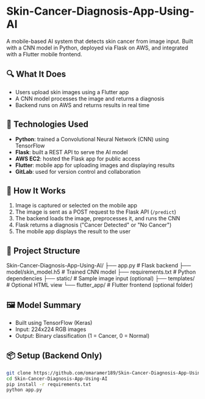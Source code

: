 # Skin-Cancer-Diagnosis-App-Using-AI

A mobile-based AI system that detects skin cancer from image input. Built with a CNN model in Python, deployed via Flask on AWS, and integrated with a Flutter mobile frontend.

## 🔍 What It Does

- Users upload skin images using a Flutter app
- A CNN model processes the image and returns a diagnosis
- Backend runs on AWS and returns results in real time

## 🧠 Technologies Used

- **Python**: trained a Convolutional Neural Network (CNN) using TensorFlow
- **Flask**: built a REST API to serve the AI model
- **AWS EC2**: hosted the Flask app for public access
- **Flutter**: mobile app for uploading images and displaying results
- **GitLab**: used for version control and collaboration

## 🚀 How It Works

1. Image is captured or selected on the mobile app
2. The image is sent as a POST request to the Flask API (`/predict`)
3. The backend loads the image, preprocesses it, and runs the CNN
4. Flask returns a diagnosis ("Cancer Detected" or "No Cancer")
5. The mobile app displays the result to the user

## 📁 Project Structure

Skin-Cancer-Diagnosis-App-Using-AI/
├── app.py # Flask backend
├── model/skin_model.h5 # Trained CNN model
├── requirements.txt # Python dependencies
├── static/ # Sample image input (optional)
├── templates/ # Optional HTML view
└── flutter_app/ # Flutter frontend (optional folder)


## 🖼️ Model Summary

- Built using TensorFlow (Keras)
- Input: 224x224 RGB images
- Output: Binary classification (1 = Cancer, 0 = Normal)

## 📦 Setup (Backend Only)

```bash
git clone https://github.com/omaramer189/Skin-Cancer-Diagnosis-App-Using-AI.git
cd Skin-Cancer-Diagnosis-App-Using-AI
pip install -r requirements.txt
python app.py

